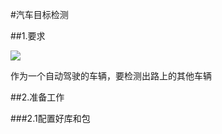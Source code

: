 #汽车目标检测

##1.要求

![](https://cdn.jsdelivr.net/gh/tj-messi/picture/1728104230269.png)

作为一个自动驾驶的车辆，要检测出路上的其他车辆

##2.准备工作

###2.1配置好库和包



